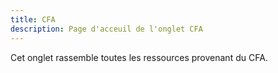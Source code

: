 ```yaml
---
title: CFA
description: Page d'acceuil de l'onglet CFA
---
```


Cet onglet rassemble toutes les ressources provenant du CFA.

